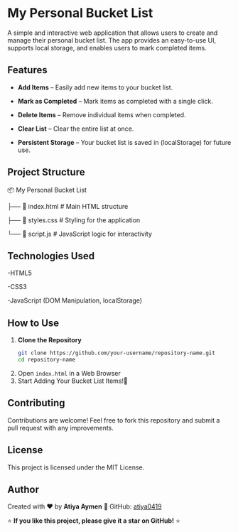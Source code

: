 # My Personal Bucket List

A simple and interactive web application that allows users to create and manage their personal bucket list. The app provides an easy-to-use UI, supports local storage, and enables users to mark completed items.

## Features

- **Add Items** – Easily add new items to your bucket list.

- **Mark as Completed** – Mark items as completed with a single click.

- **Delete Items** – Remove individual items when completed.

- **Clear List** – Clear the entire list at once.

- **Persistent Storage** – Your bucket list is saved in (localStorage) for future use.

## Project Structure

📦 My Personal Bucket List

├── 📄 index.html   # Main HTML structure

├── 🎨 styles.css   # Styling for the application

└── 🎯 script.js    # JavaScript logic for interactivity

## Technologies Used

-HTML5

-CSS3

-JavaScript (DOM Manipulation, localStorage)

## How to Use

1. **Clone the Repository**
   ```sh
   git clone https://github.com/your-username/repository-name.git
   cd repository-name
   ```
2. Open `index.html` in a Web Browser
3. Start Adding Your Bucket List Items!🎉

## Contributing

Contributions are welcome! Feel free to fork this repository and submit a pull request with any improvements.

## License

This project is licensed under the MIT License.

## Author

Created with ❤️ by **Atiya Aymen** 🔗 GitHub: [atiya0419](https://github.com/atiya0419)

⭐ **If you like this project, please give it a star on GitHub!** ⭐



